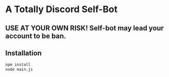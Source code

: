 # A Totally Discord Self-Bot

## USE AT YOUR OWN RISK! Self-bot may lead your account to be ban.

## Installation

```cmd
npm install
node main.js
```
